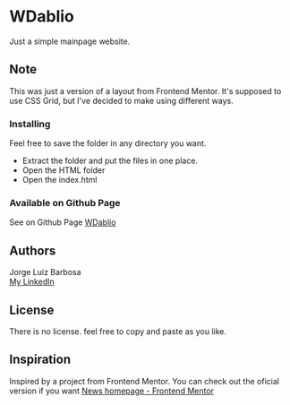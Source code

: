 # WDablio

Just a simple mainpage website.

## Note

This was just a version of a layout from Frontend Mentor. It's supposed to use CSS Grid, but I've decided to make using different ways.

### Installing

Feel free to save the folder in any directory you want.

- Extract the folder and put the files in one place.
- Open the HTML folder
- Open the index.html

### Available on Github Page
See on Github Page [WDablio](https://jorgeluizb.github.io/WDablio/)

## Authors

Jorge Luiz Barbosa  
[My LinkedIn](https://www.linkedin.com/in/jorge-luiz-barbosa-908b5912a/)

## License

There is no license. feel free to copy and paste as you like.

## Inspiration
Inspired by a project from Frontend Mentor. You can check out the oficial version if you want
[News homepage - Frontend Mentor](https://www.frontendmentor.io/challenges/news-homepage-H6SWTa1MFl/)